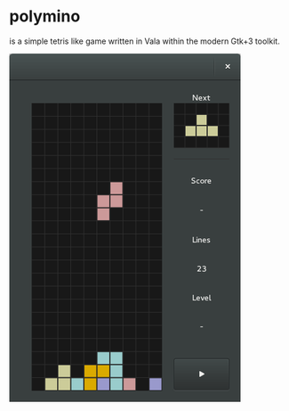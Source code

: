 polymino
=========

is a simple tetris like game written in Vala within the modern Gtk+3 toolkit. 

![](polymino.png?raw=true)

